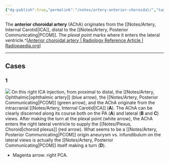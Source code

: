 ```yaml
---
{"dg-publish":true,"permalink":"/notes/artery-anterior-choroidal/","tags":["anatomy","DSA"],"created":"2023-10-19T13:25:29.703-07:00","updated":"2023-12-17T08:28:20.624-08:00"}
---
```


The **anterior choroidal artery** (AChA) originates from the [[Notes/Artery, Internal Carotid\|ICA]], distal to the [[Notes/Artery, Posterior Communicating\|PCOM]]. The *plexal point* marks where it enters the lateral ventricle.^[[Anterior choroidal artery | Radiology Reference Article | Radiopaedia.org](https://radiopaedia.org/articles/anterior-choroidal-artery)]

---

## Cases

### 1

![](https://i.imgur.com/hVAHQVF.jpg)
On this right ICA injection, from proximal to distal, the [[Notes/Artery, Ophthalmic\|ophthalmic artery]] (blue arrow), the [[Notes/Artery, Posterior Communicating\|PCOM]] (green arrow), and the AChA originate from the intracranial [[Notes/Artery, Internal Carotid\|ICA]] (**A**). The AChA can be clearly discerned along its course both on the PA (**A**) and lateral (**B** and **C**) views. After making the turn at the plexal point (white arrow), the AChA enters the right lateral ventricle to supply the [[Notes/Plexus, Choroid\|choroid plexus]] (red arrow). What seems to be a [[Notes/Artery, Posterior Communicating\|PCOM]] origin aneurysm vs. infundibulum on the lateral views is actually the [[Notes/Artery, Posterior Communicating\|PCOM]] itself making a turn (**D**).

- Magenta arrow: right PCA.